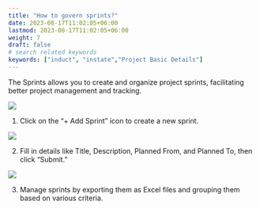 ```yaml
---
title: "How to govern sprints?"
date: 2023-08-17T11:02:05+06:00
lastmod: 2023-08-17T11:02:05+06:00
weight: 7
draft: false
# search related keywords
keywords: ["induct", "instate","Project Basic Details"]
---
```


The Sprints allows you to create and organize project sprints, facilitating better project management and tracking.


![](https://storage.googleapis.com/ktern-public-files/product-documentation/Digital%20Projects/Project%20Settings/12_Sprints.png)

1.	Click on the “+ Add Sprint” icon to create a new sprint. 

![](https://storage.googleapis.com/ktern-public-files/product-documentation/Digital%20Projects/Project%20Settings/13_Sprints_Add.png)

2.	Fill in details like Title, Description, Planned From, and Planned To, then click “Submit.” 

![](https://storage.googleapis.com/ktern-public-files/product-documentation/Digital%20Projects/Project%20Settings/14_Sprint_Submit.png)

3.	Manage sprints by exporting them as Excel files and grouping them based on various criteria.

